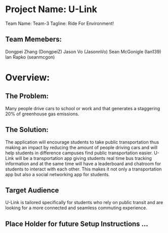 # Project Name: U-Link
Team Name: Team-3
Tagline: Ride For Environment!

## Team Memebers:
Dongpei Zhang (DongpeiZ)
Jason Vo (JasonnVo)
Sean McGonigle (Ian139)
Ian Rapko (seanmcgon)

# Overview:
## The Problem:
Many people drive cars to school or work and that generates a staggering 20% of greenhouse gas emissions.

## The Solution:
The application will encourage students to take public transportation thus making an impact by reducing 
the amount of people driving cars and will help students in difference campuses find public transportation 
easier. U-Link will be a transportation app giving students real time bus tracking information and at the 
same time will have a leaderboard and chatroom for students to interact with each other. This makes it 
not only a transportation app but also a social networking app for students. 

## Target Audience
U-Link is tailored specifically for students who rely on public transit and are looking for a more connected 
and seamless commuting experience.

## Place Holder for future Setup Instructions ...
